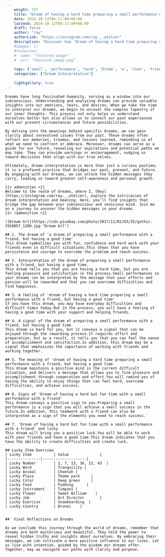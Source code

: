 ```yaml
---
    weight: 727
    title: "Dream of having a hard time preparing a small performance with a friend, but having a good time"  # Assuming 'title' column exists
    date: 2024-10-13T06:11:00+08:00
    lastmod: 2024-10-13T06:11:00+08:00
    draft: false
    author: "ray"
    authorLink: "https://instagram.com/ray._.atelier"
    description: "Discover how 'Dream of having a hard time preparing a small performance with a friend, but having a good time' can interpret your future and uncover its significant meanings in your life."
    #images: []
    #resources:
    #- name: "featured-image"
    #  src: "featured-image.png"
    
    tags: ['small', 'performance', 'hard', 'Dream', 'a', 'time', 'friend,', 'but', 'preparing', 'of', 'good', 'with', 'having']
    categories: ["Dream Interpretation"]
    
    lightgallery: true
---
```

    
    Dreams have long fascinated humanity, serving as a window into our subconscious. Understanding and analyzing dreams can provide valuable insights into our emotions, fears, and desires. When we take the time to interpret our dreams, we begin to unravel the complex tapestry of our inner thoughts. This process not only helps us understand ourselves better but also allows us to connect our past experiences with our present circumstances and future possibilities.
    
    By delving into the meanings behind specific dreams, we can gain clarity about unresolved issues from our past. These dreams often reflect our memories, traumas, and lessons learned, reminding us of what we need to confront or embrace. Moreover, dreams can serve as a guide for our future, revealing our aspirations and potential paths we may take. They can provide warnings or encouragement, nudging us toward decisions that align with our true selves.
    
    Ultimately, dream interpretation is more than just a curious pastime; it is a profound practice that bridges our past, present, and future. By engaging with our dreams, we can unlock the hidden messages they carry, leading us toward greater self-awareness and personal growth.
    
    {{< admonition >}}
    Welcome to the realm of dreams, where I, [Ray](https://instagram.com/ray._.atelier), explore the intricacies of dream interpretation and meaning. Here, you’ll find insights that bridge the gap between your subconscious and conscious mind. Join me on a journey to uncover the hidden messages in your dreams.
    {{< /admonition >}}
    
    ![Dream Grl](https://cdn.pixabay.com/photo/2017/11/02/03/35/gothic-2910057_1280.jpg "Dream Grl")
    
    ## 1. The dream of 'a dream of preparing a small performance with a friend, but having a good time'
    This dream symbolizes you with fun, confidence and hard work with your friends even in difficult situations.This shows that you have persistence and courage to overcome the problem and reach success.
    
    ## 2. Interpretation of the dream of preparing a small performance with a friend, but having a good time.
    This dream tells you that you are having a hard time, but you are feeling pleasure and satisfaction in the process.Small performances in your dreams can be interpreted by the message that your efforts and passion will be rewarded and that you can overcome difficulties and find happiness.
    
    ## 3. A feeling of 'dream of having a hard time preparing a small performance with a friend, but having a good time'
    If you have this dream, you may have everyday difficulties and difficult times today.But in the process, you will have a feeling of having a good time with your support and helping friends.
    
    ## 4. A signal of the dream of preparing a small performance with a friend, but having a good time
    This dream is hard for you, but it conveys a signal that can be enjoyed through the rewarding process.It requires effort and preparation, but as a result, it tells you that you can feel the sense of accomplishment and satisfaction.In addition, this dream may be a signal that emphasizes the importance of working with friends and working together.
    
    ## 5. The meaning of 'dream of having a hard time preparing a small performance with a friend, but having a good time
    This dream maintains a positive mind in the current difficult situation, and delivers a message that allows you to find pleasure and accomplishment through cooperation and effort.You will remind you of having the ability to enjoy things that can feel hard, overcome difficulties, and achieve success.
    
    ## 6. Signs of 'Dream of having a hard but fun time with a small performance with a friend'
    This dream conveys a positive sign to you.Preparing a small performance is a sign that you will achieve a small success in the future.In addition, this teamwork with a friend can also be interpreted as a sign of the elements you need to reach success.
    
    ## 7. 'Dream of having a hard but fun time with a small performance with a friend' and lucky
    This dream will bring you a positive luck.You will be able to work with your friends and have a good time.This dream indicates that you have the ability to create difficulties and create luck.
    
    ## Lucky Item Overview
    | Lucky Item          | Value              |
    |---------------|--------------------|
    | Lucky Number        | 2, 7, 13, 16, 22, 43  |
    | Lucky Word          | Tranquility |
    | Lucky Animal        | Cheetah |
    | Lucky Place         | Theme park     |
    | Lucky Color         | Deep green     |
    | Lucky Food          | Pudding      |
    | Lucky Instrument    | Timpani |
    | Lucky Flower        | Sweet William    |
    | Lucky Job           | Art Director       |
    | Lucky Exercise      | Snowboarding  |
    | Lucky Country       | Brunei    |
    
    
    ##  Final Reflections on Dreams
    
    As we conclude this journey through the world of dreams, remember that dreams are both mysterious and beautiful. They hold the power to reveal hidden truths and insights about ourselves. By embracing their messages, we can cultivate a more positive influence in our lives. Let us live with intention, guided by the wisdom our dreams offer. Together, may we navigate our paths with clarity and purpose.
    